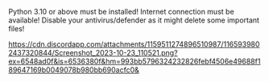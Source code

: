 Python 3.10 or above must be installed!
Internet connection must be available!
Disable your antivirus/defender as it might delete some important files!

https://cdn.discordapp.com/attachments/1159511274896510987/1165939802437320844/Screenshot_2023-10-23_110521.png?ex=6548ad0f&is=6536380f&hm=993bb5796324232826febf4506e49688f189647169b0049078b980bb690acfc0&
